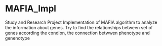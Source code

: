 # MAFIA_Impl
Study and Research Project
Implementation of MAFIA algorithm to analyze the information about genes. Try to find the relationships between set of genes according the condion, the connection betwwen phenotype and genenotype
